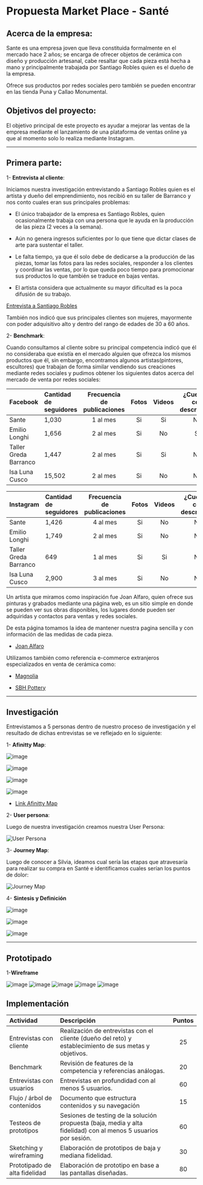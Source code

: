 # Propuesta Market Place - Santé

## Acerca de la empresa:

Sante es una empresa joven que lleva constituida formalmente en el mercado hace 2 años; se encarga de ofrecer objetos de cerámica con diseño y producción artesanal, cabe resaltar que cada pieza está hecha a mano y principalmente trabajada por Santiago Robles quien es el dueño de la empresa.

Ofrece sus productos por redes sociales pero también se pueden encontrar en las tienda Puna y Callao Monumental.

 
## Objetivos del proyecto:

El objetivo principal de este proyecto es ayudar a mejorar las ventas de la empresa mediante el lanzamiento de una plataforma de ventas online ya que al momento solo lo realiza mediante Instagram.

***

## Primera parte:

1- **Entrevista al cliente**:

Iniciamos nuestra investigación entrevistando a Santiago Robles quien es el artista y dueño del emprendimiento, nos recibió en su taller de Barranco y nos conto cuales eran sus principales problemas:

* El único trabajador de la empresa es Santiago Robles, quien ocasionalmente trabaja con una persona que le ayuda en la producción de las pieza (2 veces a la semana).

* Aún no genera ingresos suficientes por lo que tiene que dictar clases de arte para sustentar el taller.

* Le falta tiempo, ya que él solo debe de dedicarse a la producción de las piezas, tomar las fotos para las redes sociales, responder a los clientes y coordinar las ventas, por lo que queda poco tiempo para promocionar sus productos lo que también se traduce en bajas ventas.

* El artista considera que actualmente su mayor dificultad es la poca difusión de su trabajo.

[Entrevista a Santiago Robles](https://www.youtube.com/watch?v=rCJKPO7NsI4&t=642s/)


También nos indicó que sus principales clientes son mujeres, mayormente con poder adquisitivo alto y dentro del rango de edades de 30 a 60 años. 

2- **Benchmark**:

Cuando consultamos al cliente sobre su principal competencia indicó que él no consideraba que existía en el mercado alguien que ofrezca los mismos productos que él, sin embargo, encontramos algunos artistas(pintores, escultores) que trabajan de forma similar vendiendo sus creaciones mediante redes sociales y pudimos obtener los siguientes datos acerca del mercado de venta por redes sociales:


|Facebook|Cantidad de seguidores|Frecuencia de publicaciones|Fotos|Videos|¿Cuentan con descripción|Precio|
|:----|:---|:---:|:---:|:----:|:----:|:----:|
Sante|1,030|1 al mes|Si|Si|No|No|
Emilio Longhi|1,656|2 al mes|Si|No|Si|No|
Taller Greda Barranco|1,447|2 al mes|Si|Si|No|No|
Isa Luna Cusco|15,502|2 al mes|Si|No|No|No|

|Instagram|Cantidad de seguidores|Frecuencia de publicaciones|Fotos|Videos|¿Cuentan con descripción|Precio|
|:----|:---|:---:|:---:|:----:|:----:|:----:|
Sante|1,426|4 al mes|Si|No|No|No|
Emilio Longhi|1,749|2 al mes|Si|No|No|No|
Taller Greda Barranco|649|1 al mes|Si|Si|No|No|
Isa Luna Cusco|2,900|3 al mes|Si|No|No|No|

Un artista que miramos como inspiración fue Joan Alfaro, quien ofrece sus pinturas y grabados mediante una página web, es un sitio simple en donde se pueden ver sus obras disponibles, los lugares donde pueden ser adquiridas y contactos para ventas y redes sociales.

De esta página tomamos la idea de mantener nuestra pagina sencilla y con información de las medidas de cada pieza.


- [Joan Alfaro](https://joanalfaro.pe/)

Utilizamos también como referencia e-commerce extranjeros especializados en venta de cerámica como:

- [Magnolia](https://shop.magnolia.com/collections/best-sellers/products/magnolia-mug/)

- [SBH Pottery](https://sbhpottery.bigcartel.com/products/)


***

## Investigación

Entrevistamos a 5 personas dentro de nuestro proceso de investigación y el resultado de dichas entrevistas se ve reflejado en lo siguiente:

1- **Afinitty Map**:


![image](https://user-images.githubusercontent.com/51096946/63953517-16789200-ca47-11e9-9b56-221ae26cf401.png)


![image](https://user-images.githubusercontent.com/51096946/63956166-8be66180-ca4b-11e9-9f71-34ec0aba20c6.png)


![image](https://user-images.githubusercontent.com/51096946/63956778-ba187100-ca4c-11e9-9293-9df37a6ca972.png)

![image](https://user-images.githubusercontent.com/51096946/63957074-593d6880-ca4d-11e9-8505-90d9c702cc55.png)

- [Link Afinitty Map](https://miro.com/app/board/o9J_kwhdxJ8=/)

2- **User persona**:

Luego de nuestra investigación creamos nuestra User Persona:

![User Persona](https://user-images.githubusercontent.com/51096946/63943704-cc3ae500-ca35-11e9-9db0-3e49b1ef46c7.png)

3- **Journey Map**:

Luego de conocer a Silvia, ideamos cual sería las etapas que atravesaría para realizar su compra en Santé e identificamos cuales serían los puntos de dolor:

![Journey Map](https://user-images.githubusercontent.com/51096946/63944502-3b650900-ca37-11e9-88a0-49fa7c6716b5.png)




4- **Sintesis y Definición**


![image](https://user-images.githubusercontent.com/51096946/63961392-55621400-ca56-11e9-97ed-0976838f4e27.png)


![image](https://user-images.githubusercontent.com/51096946/63961811-3912a700-ca57-11e9-8b01-5af7bbdac6e2.png)


![image](https://user-images.githubusercontent.com/51096946/63962758-14b7ca00-ca59-11e9-97ea-667c99b51d3f.png)

***
## Prototipado

1-**Wireframe**

![image](https://user-images.githubusercontent.com/51096946/63964112-08813c00-ca5c-11e9-8bc5-199ccf20c176.png)
![image](https://user-images.githubusercontent.com/51096946/63964119-0dde8680-ca5c-11e9-8287-a72755b35030.png)
![image](https://user-images.githubusercontent.com/51096946/63964126-11720d80-ca5c-11e9-81db-f215f5ee4546.png)
![image](https://user-images.githubusercontent.com/51096946/63964132-146cfe00-ca5c-11e9-90c8-3c8407ce7b15.png)
![image](https://user-images.githubusercontent.com/51096946/63964144-1a62df00-ca5c-11e9-9bce-1dea4de25c70.png)

## Implementación



|Actividad|Descripción|Puntos|
|:----|:---|:---:|
|Entrevistas con cliente|Realización de entrevistas con el cliente (dueño del reto) y establecimiento de sus metas y objetivos.|25|
|Benchmark| Revisión de features de la competencia y referencias análogas. | 20 |
|Entrevistas con usuarios| Entrevistas en profundidad con al menos 5 usuarios. | 60 |
|Flujo / árbol de contenidos|Documento que estructura contenidos y su navegación|15|
|Testeos de prototipos| Sesiones de testing de la solución propuesta (baja, media y alta fidelidad) con al menos 5 usuarios por sesión. | 60 |
|Sketching y wireframing| Elaboración de prototipos de baja y mediana fidelidad. | 30 |
|Prototipado de alta fidelidad| Elaboración de prototipo en base a las pantallas diseñadas. | 80 |










